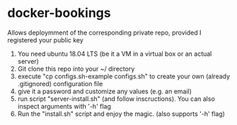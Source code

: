 # docker-bookings
Allows deploymment of the corresponding private repo, provided I registered your public key

1. You need ubuntu 18.04 LTS (be it a VM in a virtual box or an actual server)
2. Git clone this repo into your ~/ directory
3. execute "cp configs.sh-example configs.sh" to create your own (already .gitignored) configuration file
4. give it a password and customize any values (e.g. an email)
5. run script "server-install.sh" (and follow inscructions). You can also inspect arguments with '-h' flag
6. Run the "install.sh" script and enjoy the magic. (also supports '-h' flag)

